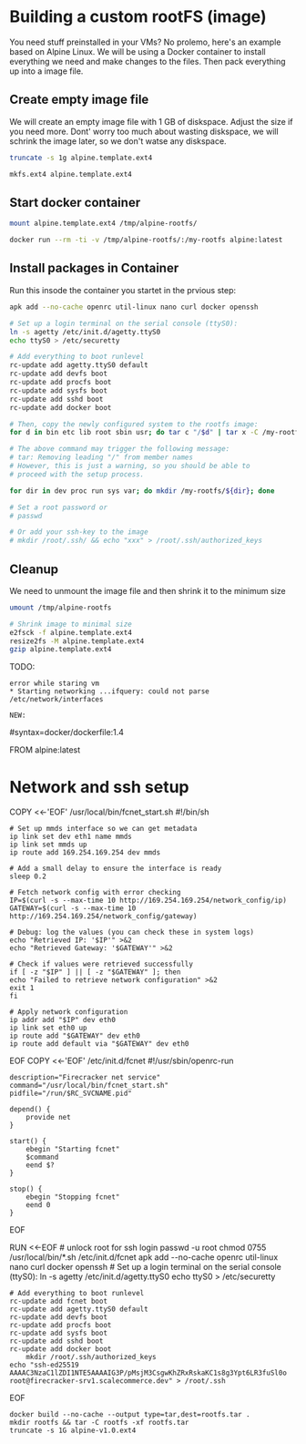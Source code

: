 # Building a custom rootFS (image)
You need stuff preinstalled in your VMs? No prolemo, here's an example based on Alpine Linux. We will be using a Docker container to install everything we need and make changes to the files. Then pack everything up into a image file.

## Create empty image file
We will create an empty image file with 1 GB of diskspace. Adjust the size if you need more. Dont' worry too much about wasting diskspace, we will schrink the image later, so we don't watse any diskspace.
```bash
truncate -s 1g alpine.template.ext4

mkfs.ext4 alpine.template.ext4
```

## Start docker container
```bash
mount alpine.template.ext4 /tmp/alpine-rootfs/

docker run --rm -ti -v /tmp/alpine-rootfs/:/my-rootfs alpine:latest
```

## Install packages in Container
Run this insode the container you startet in the prvious step:
```bash
apk add --no-cache openrc util-linux nano curl docker openssh

# Set up a login terminal on the serial console (ttyS0):
ln -s agetty /etc/init.d/agetty.ttyS0
echo ttyS0 > /etc/securetty

# Add everything to boot runlevel
rc-update add agetty.ttyS0 default
rc-update add devfs boot
rc-update add procfs boot
rc-update add sysfs boot
rc-update add sshd boot
rc-update add docker boot

# Then, copy the newly configured system to the rootfs image:
for d in bin etc lib root sbin usr; do tar c "/$d" | tar x -C /my-rootfs; done

# The above command may trigger the following message:
# tar: Removing leading "/" from member names
# However, this is just a warning, so you should be able to
# proceed with the setup process.

for dir in dev proc run sys var; do mkdir /my-rootfs/${dir}; done

# Set a root password or 
# passwd

# Or add your ssh-key to the image
# mkdir /root/.ssh/ && echo "xxx" > /root/.ssh/authorized_keys
```

## Cleanup
We need to unmount the image file and then shrink it to the minimum size
```bash
umount /tmp/alpine-rootfs

# Shrink image to minimal size
e2fsck -f alpine.template.ext4
resize2fs -M alpine.template.ext4
gzip alpine.template.ext4
```

TODO:
``` 
error while staring vm
* Starting networking ...ifquery: could not parse /etc/network/interfaces

NEW:
```
#syntax=docker/dockerfile:1.4

FROM alpine:latest

# Network and ssh setup
COPY <<-'EOF' /usr/local/bin/fcnet_start.sh
	#!/bin/sh

	# Set up mmds interface so we can get metadata
	ip link set dev eth1 name mmds
	ip link set mmds up
	ip route add 169.254.169.254 dev mmds

	# Add a small delay to ensure the interface is ready
	sleep 0.2

	# Fetch network config with error checking
	IP=$(curl -s --max-time 10 http://169.254.169.254/network_config/ip)
	GATEWAY=$(curl -s --max-time 10 http://169.254.169.254/network_config/gateway)

	# Debug: log the values (you can check these in system logs)
	echo "Retrieved IP: '$IP'" >&2
	echo "Retrieved Gateway: '$GATEWAY'" >&2

	# Check if values were retrieved successfully
	if [ -z "$IP" ] || [ -z "$GATEWAY" ]; then
	echo "Failed to retrieve network configuration" >&2
	exit 1
	fi

	# Apply network configuration
	ip addr add "$IP" dev eth0
	ip link set eth0 up
	ip route add "$GATEWAY" dev eth0
	ip route add default via "$GATEWAY" dev eth0
EOF
COPY <<-'EOF' /etc/init.d/fcnet
	#!/usr/sbin/openrc-run

	description="Firecracker net service"
	command="/usr/local/bin/fcnet_start.sh"
	pidfile="/run/$RC_SVCNAME.pid"

	depend() {
	    provide net
	}

	start() {
	    ebegin "Starting fcnet"
	    $command
	    eend $?
	}

	stop() {
	    ebegin "Stopping fcnet"
	    eend 0
	}
EOF

RUN <<-EOF
	# unlock root for ssh login
	passwd -u root
	chmod 0755 /usr/local/bin/*.sh /etc/init.d/fcnet
	apk add --no-cache openrc util-linux nano curl docker openssh
	# Set up a login terminal on the serial console (ttyS0):
	ln -s agetty /etc/init.d/agetty.ttyS0
	echo ttyS0 > /etc/securetty

	# Add everything to boot runlevel
	rc-update add fcnet boot
	rc-update add agetty.ttyS0 default
	rc-update add devfs boot
	rc-update add procfs boot
	rc-update add sysfs boot
	rc-update add sshd boot
	rc-update add docker boot
        mkdir /root/.ssh/authorized_keys
	echo "ssh-ed25519 AAAAC3NzaC1lZDI1NTE5AAAAIG3P/pMsjM3CsgwKhZRxRskaKC1s8g3Ypt6LR3fuSl0o root@firecracker-srv1.scalecommerce.dev" > /root/.ssh
EOF
```
docker build --no-cache --output type=tar,dest=rootfs.tar .
mkdir rootfs && tar -C rootfs -xf rootfs.tar
truncate -s 1G alpine-v1.0.ext4


